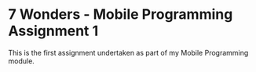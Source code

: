 # 7 Wonders - Mobile Programming Assignment 1
 This is the first assignment undertaken as part of my Mobile Programming module.
